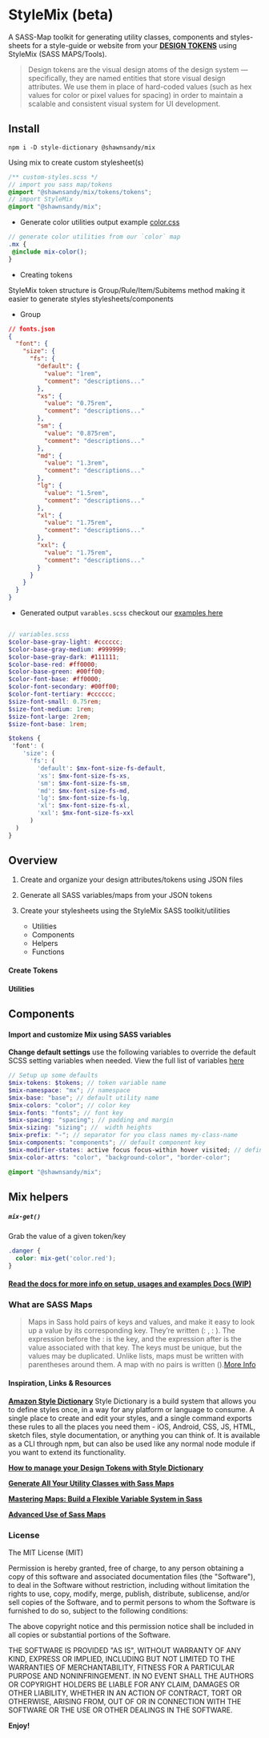 # StyleMix (beta)

A SASS-Map toolkit for generating utility classes, components and styles-sheets for a style-guide or website from your **[DESIGN TOKENS](https://www.lightningdesignsystem.com/design-tokens)** using StyleMix (SASS MAPS/Tools).

> Design tokens are the visual design atoms of the design system — specifically, they are named entities that store visual design attributes. We use them in place of hard-coded values (such as hex values for color or pixel values for spacing) in order to maintain a scalable and consistent visual system for UI development.

## Install

```
npm i -D style-dictionary @shawnsandy/mix
```

Using mix to create custom stylesheet(s)

``` scss
/** custom-styles.scss */
// import you sass map/tokens
@import "@shawnsandy/mix/tokens/tokens";
// import StyleMix
@import "@shawnsandy/mix";
```

* Generate color utilities output example [color.css]('./dist/color.css')

``` scss
// generate color utilities from our `color` map
.mx {
 @include mix-color();
}
```

* Creating tokens

StyleMix token structure is Group/Rule/Item/Subitems method making it easier to generate styles stylesheets/components

* Group

``` json
// fonts.json
{
  "font": {
    "size": {
      "fs": {
        "default": {
          "value": "1rem",
          "comment": "descriptions..."
        },
        "xs": {
          "value": "0.75rem",
          "comment": "descriptions..."
        },
        "sm": {
          "value": "0.875rem",
          "comment": "descriptions..."
        },
        "md": {
          "value": "1.3rem",
          "comment": "descriptions..."
        },
        "lg": {
          "value": "1.5rem",
          "comment": "descriptions..."
        },
        "xl": {
          "value": "1.75rem",
          "comment": "descriptions..."
        },
        "xxl": {
          "value": "1.75rem",
          "comment": "descriptions..."
        }
      }
    }
  }
}

```

* Generated output `varables.scss` checkout our  [examples here](./tokens/_tokens.scss)

``` scss

// variables.scss
$color-base-gray-light: #cccccc;
$color-base-gray-medium: #999999;
$color-base-gray-dark: #111111;
$color-base-red: #ff0000;
$color-base-green: #00ff00;
$color-font-base: #ff0000;
$color-font-secondary: #00ff00;
$color-font-tertiary: #cccccc;
$size-font-small: 0.75rem;
$size-font-medium: 1rem;
$size-font-large: 2rem;
$size-font-base: 1rem;

$tokens {
 'font': (
    'size': (
      'fs': (
        'default': $mx-font-size-fs-default,
        'xs': $mx-font-size-fs-xs,
        'sm': $mx-font-size-fs-sm,
        'md': $mx-font-size-fs-md,
        'lg': $mx-font-size-fs-lg,
        'xl': $mx-font-size-fs-xl,
        'xxl': $mx-font-size-fs-xxl
      )
  )
}

```

## Overview

1. Create and organize your design attributes/tokens using JSON files
2. Generate all SASS variables/maps from your JSON tokens
3. Create your stylesheets using the StyleMix SASS toolkit/utilities

   - Utilities
   - Components
   - Helpers
   - Functions

#### Create Tokens

#### Utilities

## Components

#### Import and customize Mix using SASS variables

**Change default settings** use the following variables to override the  default SCSS setting variables when needed. View the full list of variables [here](./tokens/_tokens.scss)

``` scss
// Setup up some defaults
$mix-tokens: $tokens; // token variable name
$mix-namespace: "mx"; // namespace
$mix-base: "base"; // default utility name
$mix-colors: "color"; // color key
$mix-fonts: "fonts"; // font key
$mix-spacing: "spacing"; // padding and margin
$mix-sizing: "sizing"; //  width heights
$mix-prefix: "-"; // separator for you class names my-class-name
$mix-components: "components"; // default component key
$mix-modifier-states: active focus focus-within hover visited; // define the states that you use
$mix-color-attrs: "color", "background-color", "border-color";

@import "@shawnsandy/mix";

```

## Mix helpers

##### `mix-get()`

Grab the value of a given token/key

``` scss
.danger {
  color: mix-get('color.red');
}
```

#### [Read the docs for more info on setup, usages and examples Docs (WIP)](./docs)

### What are SASS Maps

> Maps in Sass hold pairs of keys and values, and make it easy to look up a value by its corresponding key. They’re written (<expression>: <expression>, <expression>: <expression>). The expression before the : is the key, and the expression after is the value associated with that key. The keys must be unique, but the values may be duplicated. Unlike lists, maps must be written with parentheses around them. A map with no pairs is written ().[More Info]([https://link](https://sass-lang.com/documentation/values/maps))

#### Inspiration, Links & Resources

**[Amazon Style Dictionary](https://amzn.github.io/style-dictionary/#/?id=style-dictionary)**
Style Dictionary is a build system that allows you to define styles once, in a way for any platform or language to consume. A single place to create and edit your styles, and a single command exports these rules to all the places you need them - iOS, Android, CSS, JS, HTML, sketch files, style documentation, or anything you can think of. It is available as a CLI through npm, but can also be used like any normal node module if you want to extend its functionality.

**[How to manage your Design Tokens with Style Dictionary](https://medium.com/@didoo/how-to-manage-your-design-tokens-with-style-dictionary-98c795b938aa)**

**[Generate All Your Utility Classes with Sass Maps](https://frontstuff.io/generate-all-your-utility-classes-with-sass-maps)**

**[Mastering Maps: Build a Flexible Variable System in Sass](https://www.viget.com/articles/maps-math-and-magic-build-a-flexible-variable-system-in-sass/)**

**[Advanced Use of Sass Maps]([https://link](https://itnext.io/advanced-use-of-sass-maps-bd5a47ca0d1a))**

### License

The MIT License (MIT)

Permission is hereby granted, free of charge, to any person obtaining a copy of this software and associated documentation files (the "Software"), to deal in the Software without restriction, including without limitation the rights to use, copy, modify, merge, publish, distribute, sublicense, and/or sell copies of the Software, and to permit persons to whom the Software is furnished to do so, subject to the following conditions:

The above copyright notice and this permission notice shall be included in all copies or substantial portions of the Software.

THE SOFTWARE IS PROVIDED "AS IS", WITHOUT WARRANTY OF ANY KIND, EXPRESS OR IMPLIED, INCLUDING BUT NOT LIMITED TO THE WARRANTIES OF MERCHANTABILITY, FITNESS FOR A PARTICULAR PURPOSE AND NONINFRINGEMENT. IN NO EVENT SHALL THE AUTHORS OR COPYRIGHT HOLDERS BE LIABLE FOR ANY CLAIM, DAMAGES OR OTHER LIABILITY, WHETHER IN AN ACTION OF CONTRACT, TORT OR OTHERWISE, ARISING FROM, OUT OF OR IN CONNECTION WITH THE SOFTWARE OR THE USE OR OTHER DEALINGS IN THE SOFTWARE.

**Enjoy!**

